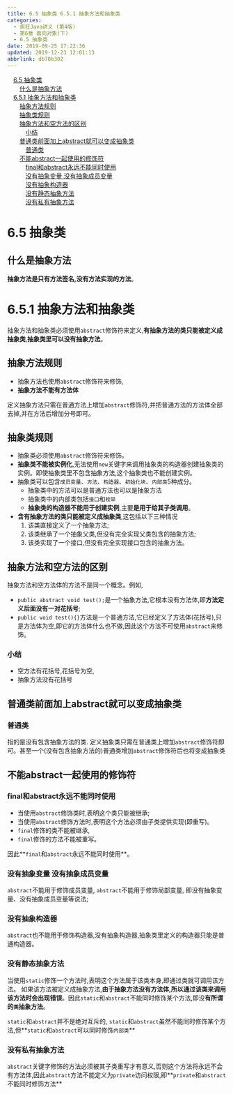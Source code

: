 ```yaml
---
title: 6.5 抽象类 6.5.1 抽象方法和抽象类
categories: 
  - 疯狂Java讲义 (第4版)
  - 第6章 面向对象(下)
  - 6.5 抽象类
date: 2019-09-25 17:22:36
updated: 2019-12-23 12:01:13
abbrlink: db78b302
---
```

<div id='my_toc'><a href="/JavaReadingNotes/db78b302/#6-5-抽象类" class="header_1">6.5 抽象类</a>&nbsp;<br><a href="/JavaReadingNotes/db78b302/#什么是抽象方法" class="header_2">什么是抽象方法</a>&nbsp;<br><a href="/JavaReadingNotes/db78b302/#6-5-1-抽象方法和抽象类" class="header_1">6.5.1 抽象方法和抽象类</a>&nbsp;<br><a href="/JavaReadingNotes/db78b302/#抽象方法规则" class="header_2">抽象方法规则</a>&nbsp;<br><a href="/JavaReadingNotes/db78b302/#抽象类规则" class="header_2">抽象类规则</a>&nbsp;<br><a href="/JavaReadingNotes/db78b302/#抽象方法和空方法的区别" class="header_2">抽象方法和空方法的区别</a>&nbsp;<br><a href="/JavaReadingNotes/db78b302/#小结" class="header_3">小结</a>&nbsp;<br><a href="/JavaReadingNotes/db78b302/#普通类前面加上abstract就可以变成抽象类" class="header_2">普通类前面加上abstract就可以变成抽象类</a>&nbsp;<br><a href="/JavaReadingNotes/db78b302/#普通类" class="header_3">普通类</a>&nbsp;<br><a href="/JavaReadingNotes/db78b302/#不能abstract一起使用的修饰符" class="header_2">不能abstract一起使用的修饰符</a>&nbsp;<br><a href="/JavaReadingNotes/db78b302/#final和abstract永远不能同时使用" class="header_3">final和abstract永远不能同时使用</a>&nbsp;<br><a href="/JavaReadingNotes/db78b302/#没有抽象变量-没有抽象成员变量" class="header_3">没有抽象变量 没有抽象成员变量</a>&nbsp;<br><a href="/JavaReadingNotes/db78b302/#没有抽象构造器" class="header_3">没有抽象构造器</a>&nbsp;<br><a href="/JavaReadingNotes/db78b302/#没有静态抽象方法" class="header_3">没有静态抽象方法</a>&nbsp;<br><a href="/JavaReadingNotes/db78b302/#没有私有抽象方法" class="header_3">没有私有抽象方法</a>&nbsp;<br></div>
<style>.header_1{margin-left: 1em;}.header_2{margin-left: 2em;}.header_3{margin-left: 3em;}.header_4{margin-left: 4em;}.header_5{margin-left: 5em;}.header_6{margin-left: 6em;}</style>
<!--more-->
<script>if (navigator.platform.search('arm')==-1){document.getElementById('my_toc').style.display = 'none';}var e,p = document.getElementsByTagName('p');while (p.length>0) {e = p[0];e.parentElement.removeChild(e);}</script>

<!--end-->
<!--SSTStart-->
# 6.5 抽象类 #
## 什么是抽象方法 ##
**抽象方法是只有方法签名,没有方法实现的方法**。
# 6.5.1 抽象方法和抽象类 #
抽象方法和抽象类必须使用`abstract`修饰符来定义,**有抽象方法的类只能被定义成抽象类**,**抽象类里可以没有抽象方法**。
## 抽象方法规则 ##
- 抽象方法也使用`abstract`修饰符来修饰,
- **抽象方法不能有方法体**

定义抽象方法只需在普通方法上增加`abstract`修饰符,并把普通方法的方法体全部去掉,并在方法后增加分号即可。
## 抽象类规则 ##
- 抽象类必须使用`abstract`修饰符来修饰。
- **抽象类不能被实例化**,无法使用`new`关键字来调用抽象类的构造器创建抽象类的实例。即使抽象类里不包含抽象方法,这个抽象类也不能创建实例。
- 抽象类可以包含`成员变量`、`方法`、`构造器`、`初始化块`、`内部类`5种成分。
    - 抽象类中的方法可以是普通方法也可以是抽象方法
    - 抽象类中的内部类包括`接口`和`枚举`
    - **抽象类的构造器不能用于创建实例**,主要**是用于给其子类调用**。
- **含有抽象方法的类只能被定义成抽象类**,这包括以下三种情况
    1. 该类直接定义了一个抽象方法;
    2. 该类继承了一个抽象父类,但没有完全实现父类包含的抽象方法;
    3. 该类实现了一个接口,但没有完全实现接口包含的抽象方法。

## 抽象方法和空方法的区别 ##
抽象方法和空方法体的方法不是同一个概念。例如, 
- `public abstract void test();`是一个抽象方法,它根本没有方法体,即**方法定义后面没有一对花括号**;
- `public void test(){}`方法是一个普通方法,它已经定义了方法体(花括号),只是方法体为空,即它的方法体什么也不做,因此这个方法不可使用`abstract`来修饰。

### 小结 ###
- 空方法有花括号,花括号为空,
- 抽象方法没有花括号

## 普通类前面加上abstract就可以变成抽象类 ##
### 普通类 ###
指的是没有包含抽象方法的类.
定义抽象类只需在普通类上增加`abstract`修饰符即可。甚至一个(没有包含抽象方法的)普通类增加`abstract`修饰符后也将变成抽象类

## 不能abstract一起使用的修饰符 ##
### final和abstract永远不能同时使用 ###
- 当使用`abstract`修饰类时,表明这个类只能被继承;
- 当使用`abstract`修饰方法时,表明这个方法必须由子类提供实现(即重写)。
- `final`修饰的类不能被继承, 
- `final`修饰的方法不能被重写。

因此**`final`和`abstract`永远不能同时使用**。

### 没有抽象变量 没有抽象成员变量 ###
`abstract`不能用于修饰成员变量,
`abstract`不能用于修饰局部变量,
即没有抽象变量、没有抽象成员变量等说法; 
### 没有抽象构造器 ###
`abstract`也不能用于修饰构造器,没有抽象构造器,抽象类里定义的构造器只能是普通构造器。
### 没有静态抽象方法 ###
当使用`static`修饰一个方法时,表明这个方法属于该类本身,即通过类就可调用该方法。
如果该方法被定义成抽象方法,**由于抽象方法没有方法体,所以通过该类来调用该方法时会出现错误**。因此`static`和`abstract`不能同时修饰某个方法,即没**有所谓的`类`抽象方法**。

`static`和`abstract`并不是绝对互斥的, `static`和`abstract`虽然不能同时修饰某个方法,但**`static`和`abstract`可以同时修饰`内部类`**
### 没有私有抽象方法 ###
`abstract`关键字修饰的方法必须被其子类重写才有意义,否则这个方法将永远不会有方法体,因此`abstract`方法不能定义为`private`访问权限,即**`private`和`abstract`不能同时修饰方法**
<!--SSTStop-->

